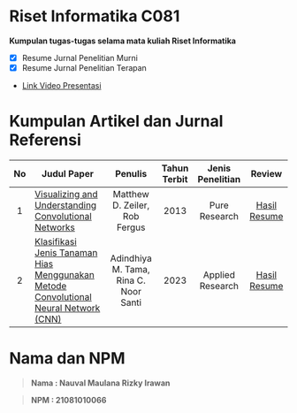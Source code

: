 # Riset Informatika C081 
**Kumpulan tugas-tugas selama mata kuliah Riset Informatika**
- [x] Resume Jurnal Penelitian Murni 
- [x] Resume Jurnal Penelitian Terapan
- [Link Video Presentasi](https://drive.google.com/file/d/1qCdfd9CbQjJI56oJRw2Dz1obAPUxRymv/view?usp=sharing)
# Kumpulan Artikel dan Jurnal Referensi
| No | Judul Paper | Penulis |Tahun Terbit| Jenis Penelitian | Review |
|:--:|---|:---:|:---:|:---:|:---:|
|1|[Visualizing and Understanding Convolutional Networks](https://arxiv.org/abs/1311.2901 )|Matthew D. Zeiler, Rob Fergus|2013|Pure Research|[Hasil Resume ](https://github.com/NauvalMRI/Riset-Informatika-C081_21081010066_Nauval-Maulana-Rizky-Irawan/blob/main/Resume_Artikel%20Pure%20Riset.pdf)
|2|[Klasifikasi Jenis Tanaman Hias Menggunakan Metode Convolutional Neural Network (CNN)](https://journal.ipm2kpe.or.id/index.php/INTECOM/article/view/7002/4330)|Adindhiya M. Tama, Rina C. Noor Santi|2023|Applied Research|[Hasil Resume ](https://github.com/NauvalMRI/Riset-Informatika-C081_21081010066_Nauval-Maulana-Rizky-Irawan/blob/main/Resume_Artikel%20Applied%20Riset.pdf)

# Nama dan NPM
> **Nama : Nauval Maulana Rizky Irawan**

> **NPM : 21081010066**
